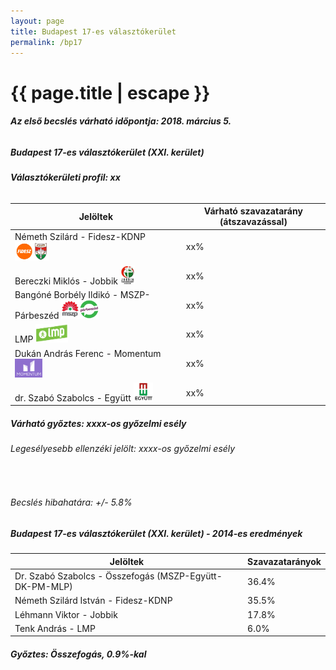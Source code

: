 ```yaml
---
layout: page
title: Budapest 17-es választókerület
permalink: /bp17
---
```


<h1 class="page-title">{{ page.title | escape }}</h1>

<div class="section">
    <div class="row">
          <div class="col s12"><h6><span><strong>Az első becslés várható időpontja: 2018. március 5.</strong></span></h6>
		  <h5>Budapest 17-es választókerület (XXI. kerület)</h5>
<h6><strong>Választókerületi profil: <span id="profil">xx</span></strong></h6>
<table class="striped">
              <thead>
                <tr>
                    <th>Jelöltek</th>
                    <th>Várható szavazatarány (átszavazással)</th>
                </tr>
              </thead>
              <tbody>
             <tr>
                  <td>Németh Szilárd - Fidesz-KDNP <img src="images/fideszkdnp_logo.png" style="width:55px;height:30px;"></td>
				  <td id="id_fidesz">xx%</td>
			</tr>
			<tr><td>Bereczki Miklós - Jobbik <img src="images/jobbik_logo.png" style="width:23px;height:30px;"></td><td id="id_jobbik">xx%</td></tr>
<tr>
                  <td>Bangóné Borbély Ildikó - MSZP-Párbeszéd <img src="images/mszpparbeszed_logo.png" style="width:60px;height:30px;"></td>
				  <td id="id_baloldal">xx%</td>
			</tr>
			<tr>
                  <td>LMP <img src="images/lmp_logo.png" style="width:52px;height:30px;"></td>
				  <td id="id_lmp">xx%</td>
			</tr>
			<tr>
				  <td>Dukán András Ferenc - Momentum <img src="images/momentum_logo.png" style="width:44px;height:30px;"></td>
				  <td id="id_momentum">xx%</td>
			</tr>
<tr>
<td>dr. Szabó Szabolcs -  Együtt <img src="images/egyutt_logo.png" style="width:31px;height:30px;"></td>
<td id="id_egyutt">xx%</td>
</tr>                
              </tbody>
            </table>
			<h5>Várható győztes: <span id="gyoztes">xx</span><span id="esely">xx</span><span>-os győzelmi esély</span></h5>
			<h6>Legesélyesebb ellenzéki jelölt: <span id="masodik">xx</span><span id="esely2">xx</span><span>-os győzelmi esély</span></h6>
			<br/>
			<h6>Becslés hibahatára: +/- 5.8%</h6>
          </div>
    </div>
</div>

<div class="section">
    <div class="row">
          <div class="col s12">
		  <h5>Budapest 17-es választókerület (XXI. kerület) - 2014-es eredmények</h5>
            <table class="striped">
              <thead>
                <tr>
                    <th>Jelöltek</th>
                    <th>Szavazatarányok</th>
                </tr>
              </thead>
              <tbody>
             <tr>
			      <td>Dr. Szabó Szabolcs - Összefogás (MSZP-Együtt-DK-PM-MLP)</td>
				  <td>36.4%</td> 
			</tr>
			<tr>
                 <td>Németh Szilárd István - Fidesz-KDNP</td>
				 <td>35.5%</td>
			</tr>
			<tr>
                  <td>Léhmann Viktor - Jobbik</td>
				  <td>17.8%</td>
			</tr>
			<tr>
				  <td>Tenk András - LMP</td>
				  <td>6.0%</td>
			</tr>                
              </tbody>
            </table>
			<h5>Győztes: Összefogás, 0.9%-kal</h5>
          </div>
    </div>
</div>
